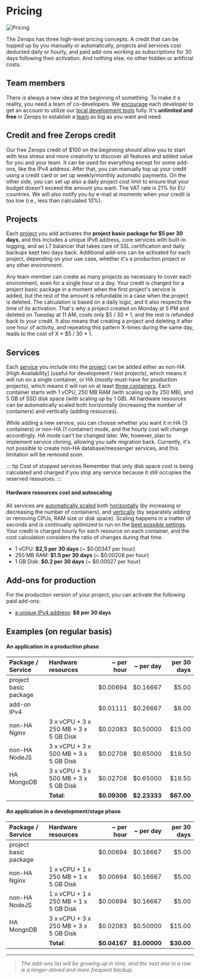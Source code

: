 # Pricing

![Pricing](/pricing.png "Pricing")

The Zerops has three high-level pricing concepts. A credit that can be topped up by you manually or automatically, projects and services cost deducted daily or hourly, and paid add-ons working as subscriptions for 30 days following their activation. And nothing else, no other hidden or artificial costs.

## Team members

There is always a new idea at the beginning of something. To make it a reality, you need a team of co-developers. We [encourage](/documentation/overview/made-for-developers.html#each-developer-should-have-his-own-account-no-artificial-pricing-boosting) each developer to get an account to utilize our [local development tools](/documentation/cli/vpn.html) fully. It's **unlimited and free** in Zerops to establish a [team](/documentation/overview/users.html#your-account) as big as you want and need.

## Credit and free Zerops credit

Our free Zerops credit of \$100 on the beginning should allow you to start with less stress and more creativity to discover all features and added value for you and your team. It can be used for everything except for some add-ons, like the IPv4 address. After that, you can manually top up your credit using a credit card or set up weekly/monthly automatic payments. On the other side, you can set up also a daily project cost limit to ensure that your budget doesn't exceed the amount you want. The VAT rate is 21% for EU countries. We will also notify you by e-mail at moments when your credit is too low (i.e., less than calculated 10%).

## Projects

Each [project](/documentation/overview/projects-and-services-structure.html#project) you add activates the **project basic package for \$5 per 30 days**, and this includes a unique IPv6 address, core services with built-in logging, and an L7 balancer that takes care of SSL certification and daily backups kept two days back. Additional add-ons can be activated for each project, depending on your use case, whether it's a production project or any other environment.

Any team member can create as many projects as necessary to cover each environment, even for a single hour or a day. Your credit is charged for a project basic package in a moment when the first project's service is added, but the rest of the amount is refundable in a case when the project is deleted. The calculation is based on a daily logic, and it also respects the time of its activation. That's why a project created on Monday at 5 PM and deleted on Tuesday at 11 AM, costs only \$5 / 30 \* 1, and the rest is refunded back to your credit. It also means that creating a project and deleting it after one hour of activity, and repeating this pattern X-times during the same day, leads to the cost of X \* \$5 / 30 * 1.

## Services

Each [service](/documentation/overview/projects-and-services-structure.html#service) you include into the [project](/documentation/overview/projects-and-services-structure.html#project) can be added either as non-HA [High Availability] (useful for development / test projects), which means it will run on a single container, or HA (mostly must-have for production projects), which means it will run on at least [three containers](/documentation/ha/why-should-i-want-high-availability.html). Each container starts with 1 vCPU, 250 MB RAM (with scaling up by 250 MB), and 5 GB of SSD disk space (with scaling up by 1 GB). All hardware resources can be automatically scaled both horizontally (increasing the number of containers) and vertically (adding resources).

While adding a new service, you can choose whether you want it in HA (3 containers) or non-HA (1 container) mode, and the hourly cost will change accordingly. HA mode can't be changed later. We, however, plan to implement service cloning, allowing you safe migration back. Currently, it's not possible to create non-HA database/messenger services, and this limitation will be removed soon.

<!-- markdownlint-disable DOCSMD004 -->
::: tip Cost of stopped services
Remember that only disk space cost is being calculated and charged if you stop any service because it still occupies the reserved resources.
:::
<!-- markdownlint-enable DOCSMD004 -->

<!-- markdownlint-disable MD001 -->
#### Hardware resources cost and autoscaling
<!-- markdownlint-enable MD001 -->

All services are [automatically scaled](/documentation/automatic-scaling/how-automatic-scaling-works.html) both [horizontally](/documentation/automatic-scaling/how-automatic-scaling-works.html#horizontal-scaling) (by increasing or decreasing the number of containers), and [vertically](/documentation/automatic-scaling/how-automatic-scaling-works.html#vertical-scaling) (by separately adding or removing CPUs, RAM size or disk space). Scaling happens in a matter of seconds and is continually optimized to run on the [best possible settings](/documentation/automatic-scaling/how-automatic-scaling-works.html#performance-tunning). Your credit is charged hourly for each resource on each container, and the cost calculation considers the ratio of changes during that time.

- 1 vCPU: **\$2,5 per 30 days** (~ $0.00347 per hour)
- 250 MB RAM: **\$1.5 per 30 days** (~ $0.00208 per hour)
- 1 GB Disk: **\$0.2 per 30 days** (~ $0.00027 per hour)

## Add-ons for production

For the production version of your project, you can activate the following paid add-ons:

- [a unique IPv4 address](/documentation/routing/unique-ipv4-ipv6-addresses.html): **\$8 per 30 days**

## Examples (on regular basis)

<!-- markdownlint-disable MD001 -->
#### An application in a production phase
<!-- markdownlint-enable MD001 -->

|Package / Service    |Hardware resources                   |  ~ per hour|   ~ per day|per 30 days|
|:--------------------|:------------------------------------|-----------:|-----------:|----------:|
|project basic package|                                     |    $0.00694|    $0.16667|      $5.00|
|add-on IPv4          |                                     |    $0.01111|    $0.26667|      $8.00|
|non-HA Nginx         |3 x vCPU + 3 x 250 MB + 3 x 5 GB Disk|    $0.02083|    $0.50000|     $15.00|
|non-HA NodeJS        |3 x vCPU + 3 x 500 MB + 3 x 5 GB Disk|    $0.02708|    $0.65000|     $19.50|
|HA MongoDB           |3 x vCPU + 3 x 500 MB + 3 x 5 GB Disk|    $0.02708|    $0.65000|     $19.50|
|                     |                           **Total**:|**$0.09306**|**$2.23333**| **$67.00**|

#### An application in a development/stage phase

|Package / Service    |Hardware resources                   |  ~ per hour|   ~ per day|per 30 days|
|:--------------------|:------------------------------------|-----------:|-----------:|----------:|
|project basic package|                                     |    $0.00694|    $0.16667|      $5.00|
|non-HA Nginx         |1 x vCPU + 1 x 250 MB + 1 x 5 GB Disk|    $0.00694|    $0.16667|      $5.00|
|non-HA NodeJS        |1 x vCPU + 1 x 250 MB + 1 x 5 GB Disk|    $0.00694|    $0.16667|      $5.00|
|HA MongoDB           |3 x vCPU + 3 x 250 MB + 3 x 5 GB Disk|    $0.02083|    $0.50000|     $15.00|
|                     |                           **Total**:|**$0.04167**|**$1.00000**| **$30.00**|

___
> *The add-ons list will be growing up in time, and the next one in a row is a longer-stored and more frequent backup.*
